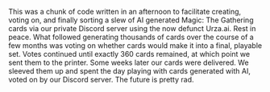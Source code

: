 This was a chunk of code written in an afternoon to facilitate creating, voting on, and finally sorting a slew of AI generated Magic: The Gathering cards via our private Discord server using the now defunct Urza.ai. Rest in peace. 
What followed generating thousands of cards over the course of a few months was voting on whether cards would make it into a final, playable set. Votes continued
until exactly 360 cards remained, at which point we sent them to the printer. Some weeks later our cards were delivered. We sleeved them up and spent the day
playing with cards generated with AI, voted on by our Discord server. The future is pretty rad. 
